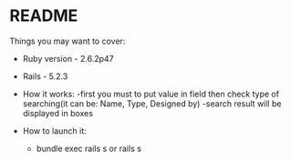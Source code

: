 # README

Things you may want to cover:

* Ruby version - 2.6.2p47

* Rails - 5.2.3

* How it works:
  -first you must to put value in field then check type of searching(it can be: Name, Type, Designed by)
  -search result will be displayed in boxes
  
* How to launch it:
  - bundle exec rails s or rails s

